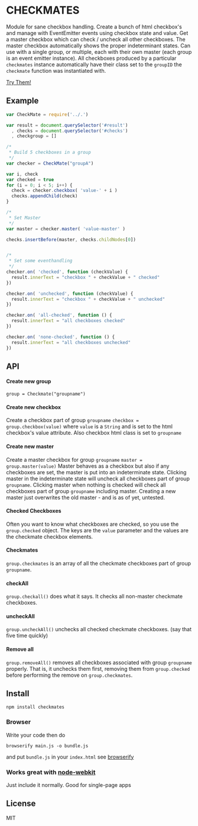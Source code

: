 # CHECKMATES
Module for sane checkbox handling. Create a bunch of html checkbox's and manage with EventEmitter events using checkbox state and value. Get a master checkbox which can check / uncheck all other checkboxes. The master checkbox automatically shows the proper indeterminant states. Can use with a single group, or multiple, each with their own master (each group is an event emitter instance). All checkboxes produced by a particular `checkmates` instance automatically have their class set to the `groupID` the `checkmate` function was instantiated with.

[Try Them!](http://bpostlethwaite.github.io/checkmates/)

## Example
```javascript
var CheckMate = require('../.')

var result = document.querySelector('#result')
  , checks = document.querySelector('#checks')
  , checkgroup = []

/*
 * Build 5 checkboxes in a group
 */
var checker = CheckMate("groupA")

var i, check
var checked = true
for (i = 0; i < 5; i++) {
  check = checker.checkbox( 'value-' + i )
  checks.appendChild(check)
}

/*
 * Set Master
 */
var master = checker.master( 'value-master' )

checks.insertBefore(master, checks.childNodes[0])


/*
 * Set some eventhandling
 */
checker.on( 'checked', function (checkValue) {
  result.innerText = "checkbox " + checkValue + " checked"
})

checker.on( 'unchecked', function (checkValue) {
  result.innerText = "checkbox " + checkValue + " unchecked"
})

checker.on( 'all-checked', function () {
  result.innerText = "all checkboxes checked"
})

checker.on( 'none-checked', function () {
  result.innerText = "all checkboxes unchecked"
})
```

## API
#### Create new group
`group = Checkmate("groupname")`

#### Create new checkbox
Create a checkbox part of group `groupname`
`checkbox = group.checkbox(value)`
where `value` is a `String` and is set to the html checkbox's value attribute.
Also checkbox html class is set to `groupname`

#### Create new master
Create a master checkbox for group `groupname`
`master = group.master(value)`
Master behaves as a checkbox but also if any checkboxes are set, the master is put into an indeterminate state. Clicking master in the indeterminate state will uncheck all checkboxes part of group `groupname`. Clicking master when nothing is checked will check all checkboxes part of group `groupname` including master.
Creating a new master just overwrites the old master - and is as of yet, untested.

#### Checked Checkboxes
Often you want to know what checkboxes are checked, so you use the `group.checked` object. The keys are the `value` parameter and the values are the checkmate checkbox elements.

#### Checkmates
`group.checkmates` is an array of all the checkmate checkboxes part of group `groupname`.

#### checkAll
`group.checkall()` does what it says. It checks all non-master checkmate checkboxes.

#### uncheckAll
`group.uncheckAll()` unchecks all checked checkmate checkboxes. (say that five time quickly)

#### Remove all
`group.removeAll()` removes all checkboxes associated with group `groupname` properly. That is, it unchecks them first, removing them from `group.checked` before performing the remove on `group.checkmates`.


## Install
```shell
npm install checkmates
```

### Browser
Write your code then do
```shell
browserify main.js -o bundle.js
```
and put `bundle.js` in your `index.html`
see [browserify](https://github.com/substack/node-browserify)

### Works great with [node-webkit](https://github.com/rogerwang/node-webkit)
Just include it normally. Good for single-page apps

## License
MIT
